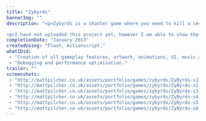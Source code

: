 ```yaml
---
title: "Zybyrds"
bannerImg: ""
description: "<p>Zybyrds is a shooter game where you need to kill a certain amount of birds each wave in order to continue to the next level.</p>

<p>I have not uploaded this project yet, however I am able to show the full game on request.</p>"
completionDate: "January 2013"
createdUsing: "Flash, Actionscript."
whatIDid:
 - "Creation of all gameplay features, artwork, animations, UI, music and sound."
 - "Debugging and performance optimisation."
trailer: ""
screenshots:
 - "http://mattpilcher.co.uk/assets/portfolio/games/zybyrds/ZyByrds-s1.jpg"
 - "http://mattpilcher.co.uk/assets/portfolio/games/zybyrds/ZyByrds-s2.jpg"
 - "http://mattpilcher.co.uk/assets/portfolio/games/zybyrds/ZyByrds-s3.jpg"
 - "http://mattpilcher.co.uk/assets/portfolio/games/zybyrds/ZyByrds-s4.jpg"
 - "http://mattpilcher.co.uk/assets/portfolio/games/zybyrds/ZyByrds-s5.jpg"
 - "http://mattpilcher.co.uk/assets/portfolio/games/zybyrds/ZyByrds-s6.jpg"
---
```

